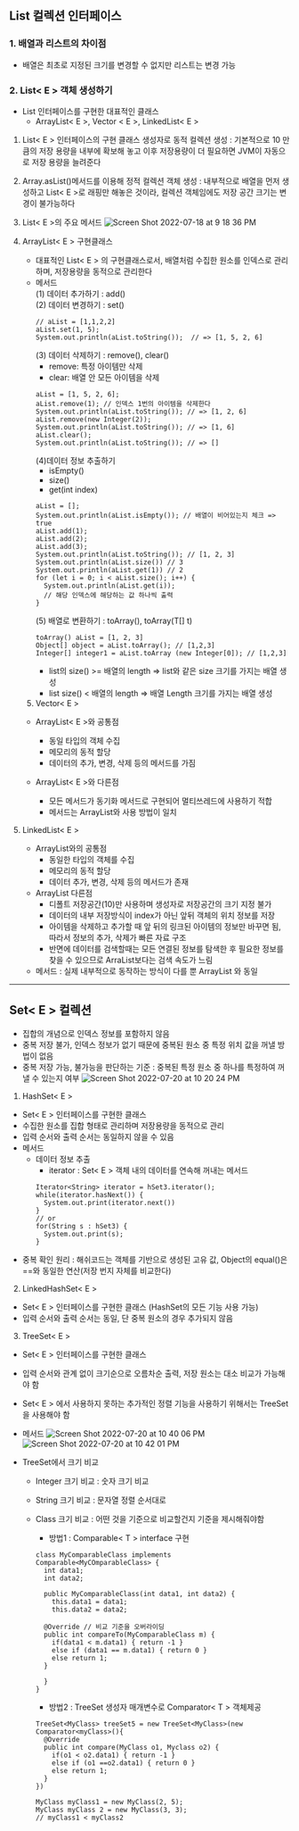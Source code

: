 ## List<E> 컬렉션 인터페이스

### 1. 배열과 리스트의 차이점

- 배열은 최초로 지정된 크기를 변경할 수 없지만 리스트는 변경 가능

### 2. List< E > 객체 생성하기

- List 인터페이스를 구현한 대표적인 클래스
  - ArrayList< E >, Vector < E >, LinkedList< E >

1. List< E > 인터페이스의 구현 클래스 생성자로 동적 컬렉션 생성
   : 기본적으로 10 만큼의 저장 용량을 내부에 확보해 놓고 이후 저장용량이 더 필요하면 JVM이 자동으로 저장 용량을 늘려준다
2. Array.asList()메서드를 이용해 정적 컬렉션 객체 생성
   : 내부적으로 배열을 먼저 생성하고 List< E >로 래핑만 해놓은 것이라, 컬렉션 객체임에도 저장 공간 크기는 변경이 불가능하다

3. List< E >의 주요 메서드
   ![Screen Shot 2022-07-18 at 9 18 36 PM](https://user-images.githubusercontent.com/34419390/179609902-df265943-0680-405b-87ce-fffc019929bb.png)

4. ArrayList< E > 구현클래스

   - 대표적인 List< E > 의 구현클래스로서, 배열처럼 수집한 원소를 인덱스로 관리하며, 저장용량을 동적으로 관리한다
   - 메서드 <br>
     (1) 데이터 추가하기 : add() <br>
     (2) 데이터 변경하기 : set()
     ```
     // aList = [1,1,2,2]
     aList.set(1, 5);
     System.out.println(aList.toString());  // => [1, 5, 2, 6]
     ```
     (3) 데이터 삭제하기 : remove(), clear()
     - remove: 특정 아이템만 삭제
     - clear: 배열 안 모든 아이템을 삭제
     ```
     aList = [1, 5, 2, 6];
     aList.remove(1); // 인덱스 1번의 아이템을 삭제한다
     System.out.println(aList.toString()); // => [1, 2, 6]
     aList.remove(new Integer(2));
     System.out.println(aList.toString()); // => [1, 6]
     aList.clear();
     System.out.println(aList.toString()); // => []
     ```
     (4)데이터 정보 추출하기
     - isEmpty()
     - size()
     - get(int index)
     ```
     aList = [];
     System.out.println(aList.isEmpty()); // 배열이 비어있는지 체크 => true
     aList.add(1);
     aList.add(2);
     aList.add(3);
     System.out.println(aList.toString()); // [1, 2, 3]
     System.out.println(aList.size()) // 3
     System.out.println(aList.get(1)) // 2
     for (let i = 0; i < aList.size(); i++) {
       System.out.println(aList.get(i));
       // 해당 인덱스에 해당하는 값 하나씩 출력
     }
     ```
     (5) 배열로 변환하기 : toArray(), toArray(T[] t)
     ```
     toArray() aList = [1, 2, 3]
     Object[] object = aList.toArray(); // [1,2,3]
     Integer[] integer1 = aList.toArray (new Integer[0]); // [1,2,3]
     ```
     - list의 size() >= 배열의 length => list와 같은 size 크기를 가지는 배열 생성
     - list size() < 배열의 length => 배열 Length 크기를 가지는 배열 생성

   5. Vector< E >

   - ArrayList< E >와 공통점

     - 동일 타입의 객체 수집
     - 메모리의 동적 할당
     - 데이터의 추가, 변경, 삭제 등의 메서드를 가짐

   - ArrayList< E >와 다른점
     - 모든 메서드가 동기화 메서드로 구현되어 멀티쓰레드에 사용하기 적합
     - 메서드는 ArrayList와 사용 방법이 일치

5. LinkedList< E >
   - ArrayList와의 공통점
     - 동일한 타입의 객체를 수집
     - 메모리의 동적 할당
     - 데이터 추가, 변경, 삭제 등의 메서드가 존재
   - ArrayList 다른점
     - 디폴트 저장공간(10)만 사용하며 생성자로 저장공간의 크기 지정 불가
     - 데이터의 내부 저장방식이 index가 아닌 앞뒤 객체의 위치 정보를 저장
     - 아이템을 삭제하고 추가할 때 앞 뒤의 링크된 아이템의 정보만 바꾸면 됨, 따라서 정보의 추가, 삭제가 빠른 자료 구조
     - 반면에 데이터를 검색할때는 모든 연결된 정보를 탐색한 후 필요한 정보를 찾을 수 있으므로 ArraList보다는 검색 속도가 느림
   - 메서드 : 실제 내부적으로 동작하는 방식이 다를 뿐 ArrayList 와 동일

<hr>

## Set< E > 컬렉션

- 집합의 개념으로 인덱스 정보를 포함하지 않음
- 중복 저장 불가, 인덱스 정보가 없기 때문에 중복된 원소 중 특정 위치 값을 꺼낼 방법이 없음
- 중복 저장 가능, 불가능을 판단하는 기준 : 중복된 특정 원소 중 하나를 특정하여 꺼낼 수 있는지 여부
  ![Screen Shot 2022-07-20 at 10 20 24 PM](https://user-images.githubusercontent.com/34419390/180084408-b99c2537-052d-409e-9ccd-fa2a9c62597d.png)

1. HashSet< E >

- Set< E > 인터페이스를 구현한 클래스
- 수집한 원소를 집합 형태로 관리하며 저장용량을 동적으로 관리
- 입력 순서와 출력 순서는 동일하지 않을 수 있음
- 메서드
  - 데이터 정보 추출
    - iterator : Set< E > 객체 내의 데이터를 연속해 꺼내는 메서드
    ```
    Iterator<String> iterator = hSet3.iterator();
    while(iterator.hasNext()) {
      System.out.print(iterator.next())
    }
    // or
    for(String s : hSet3) {
      System.out.print(s);
    }
    ```
- 중복 확인 원리 : 해쉬코드는 객체를 기반으로 생성된 고유 값, Object의 equal()은==와 동일한 연산(저장 번지 자체를 비교한다)

2. LinkedHashSet< E >

- Set< E > 인터페이스를 구현한 클래스 (HashSet의 모든 기능 사용 가능)
- 입력 순서와 출력 순서는 동일, 단 중복 원소의 경우 추가되지 않음

3. TreeSet< E >

- Set< E > 인터페이스를 구현한 클래스
- 입력 순서와 관계 없이 크기순으로 오름차순 출력, 저장 원소는 대소 비교가 가능해야 함
- Set< E > 에서 사용하지 못하는 추가적인 정렬 기능을 사용하기 위해서는 TreeSet을 사용해야 함
- 메서드
  ![Screen Shot 2022-07-20 at 10 40 06 PM](https://user-images.githubusercontent.com/34419390/180087090-97b9addf-fc3a-4574-9ada-36d4822126ee.png)
  ![Screen Shot 2022-07-20 at 10 42 01 PM](https://user-images.githubusercontent.com/34419390/180087286-f4466c50-cba1-4425-bf21-f925723797bd.png)
- TreeSet에서 크기 비교

  - Integer 크기 비교 : 숫자 크기 비교
  - String 크기 비교 : 문자열 정렬 순서대로
  - Class 크기 비교 : 어떤 것을 기준으로 비교할건지 기준을 제시해줘야함

    - 방법1 : Comparable< T > interface 구현

    ```
    class MyComparableClass implements Comparable<MyCOmparableClass> {
      int data1;
      int data2;

      public MyComparableClass(int data1, int data2) {
        this.data1 = data1;
        this.data2 = data2;

      @Override // 비교 기준을 오버라이딩
      public int compareTo(MyComparableClass m) {
        if(data1 < m.data1) { return -1 }
        else if (data1 == m.data1) { return 0 }
        else return 1;
      }

      }
    }
    ```

    - 방법2 : TreeSet 생성자 매개변수로 Comparator< T > 객체제공

    ```
    TreeSet<MyClass> treeSet5 = new TreeSet<MyClass>(new Comparator<myClass>(){
      @Override
      public int compare(MyClass o1, Myclass o2) {
        if(o1 < o2.data1) { return -1 }
        else if (o1 ==o2.data1) { return 0 }
        else return 1;
      }
    })

    MyClass myClass1 = new MyClass(2, 5);
    MyClass myClass 2 = new MyClass(3, 3);
    // myClass1 < myClass2
    ```
